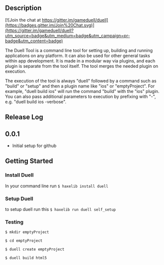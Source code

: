 ## Description

[![Join the chat at https://gitter.im/gameduell/duell](https://badges.gitter.im/Join%20Chat.svg)](https://gitter.im/gameduell/duell?utm_source=badge&utm_medium=badge&utm_campaign=pr-badge&utm_content=badge)

The Duell Tool is a command line tool for setting up, building and running applications on any platform.
It can also be used for other general tasks within app development. It is made in a modular way via plugins,
and each plugin is separate from the tool itself. The tool merges the needed plugin on execution.


The execution of the tool is always "duell" followed by a command such as "build" or "setup" and
then a plugin name like "ios" or "emptyProject". For example, "duell build ios" will run the command
"build" with the "ios" plugin. You can also pass additional parameters to
execution by prefixing with "-", e.g. "duell build ios -verbose".


## Release Log
0.0.1
----------------------------------------------
* Initial setup for github

Getting Started
----------------------------------------------
### Install Duell

In your command line run
`$ haxelib install duell`

### Setup Duell

to setup duell run this
`$ haxelib run duell self_setup`

### Testing

`$ mkdir emptyProject`

`$ cd emptyProject`

`$ duell create emptyProject`

`$ duell build html5`
